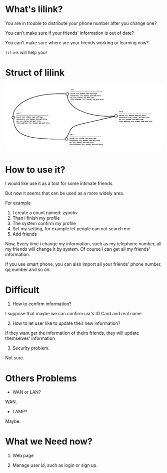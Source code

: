 # What's lilink?

You are in trouble to distribute your phone number after you change one?

You can't make sure if your friends' information is out of date?

You can't make sure where are your firends working or learning now?

`lilink` will help you!


# Struct of lilink

<img src="./image/show.png" width="800ps">

# How to use it?

I would like use it as a tool for some intimate friends.

But now it seems that can be used as a  more widely area.

For example

1.  I create a count named: zyoohv
2.  Than i finish my profile
3.  The system confirm my profile
4.  Set my setting, for example let people can not search me
5.  Add friends

Now, Every time i change my information, such as my telephone number, all my friends will change it by system. Of course i can get all my friends' information.

If you use smart phone, you can also import all your friends' phone number, qq number and so on.

# Difficult

1.  How to confirm information?

I suppose that maybe we can confirm usr's ID Card and real name.

2.  How to let user like to update their new information?

If they want get the information of theirs friends, they will update themselves' information

3.  Security problem.

Not sure.

# Others Problems

*   WAN or LAN?

WAN.

*   LAMP?

Maybe.

# What we Need now?

1.  Web page

2.  Manage user id, such as login or sign up.
